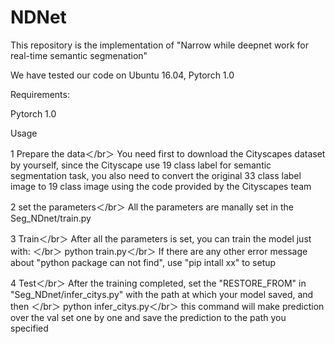 # NDNet
This repository is the implementation of "Narrow while deepnet work for real-time semantic segmenation"

We have tested our code on Ubuntu 16.04, Pytorch 1.0


Requirements:

Pytorch 1.0

Usage

1 Prepare the data＜/br＞
You need first to download the Cityscapes dataset by yourself, since the Cityscape use 19 class label for semantic segmentation task, you also need to convert the original 33 class label image to 19 class image using the code provided by the Cityscapes team

2 set the parameters＜/br＞
All the parameters are manally set in the Seg_NDnet/train.py

3 Train＜/br＞
After all the parameters is set, you can train the model just with: ＜/br＞
python train.py＜/br＞
If there are any other error message about "python package can not find", use "pip intall xx" to setup 

4 Test＜/br＞
After the training completed, set the "RESTORE_FROM" in "Seg_NDnet/infer_citys.py" with the path at which your model saved, and then  ＜/br＞
python infer_citys.py＜/br＞
this command will make prediction over the val set one by one and save the prediction to the path you specified


